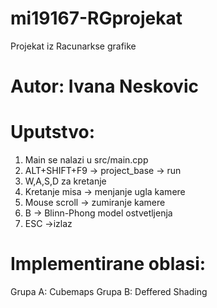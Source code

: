 # mi19167-RGprojekat
Projekat iz Racunarkse grafike
 
# Autor: Ivana Neskovic

# Uputstvo:
1. Main se nalazi u src/main.cpp
2. ALT+SHIFT+F9 -> project_base -> run
3. W,A,S,D za kretanje
4. Kretanje misa -> menjanje ugla kamere
5. Mouse scroll -> zumiranje kamere
6. B -> Blinn-Phong model ostvetljenja
7. ESC ->izlaz

# Implementirane oblasi:

Grupa A: Cubemaps
Grupa B: Deffered Shading
